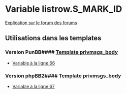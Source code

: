 # Variable listrow.S_MARK_ID
[Explication sur le forum des forums](http://forum.forumactif.com/t294113-listing-des-variables#listrow.S_MARK_ID)
## Utilisations dans les templates
### Version PunBB#### [Template privmsgs_body](punbb/privmsgs_body.md)
* [Variable à la ligne 66](../punbb/privmsgs_body.tpl#L66)
### Version phpBB2#### [Template privmsgs_body](subsilver/privmsgs_body.md)
* [Variable à la ligne 67](../subsilver/privmsgs_body.tpl#L67)